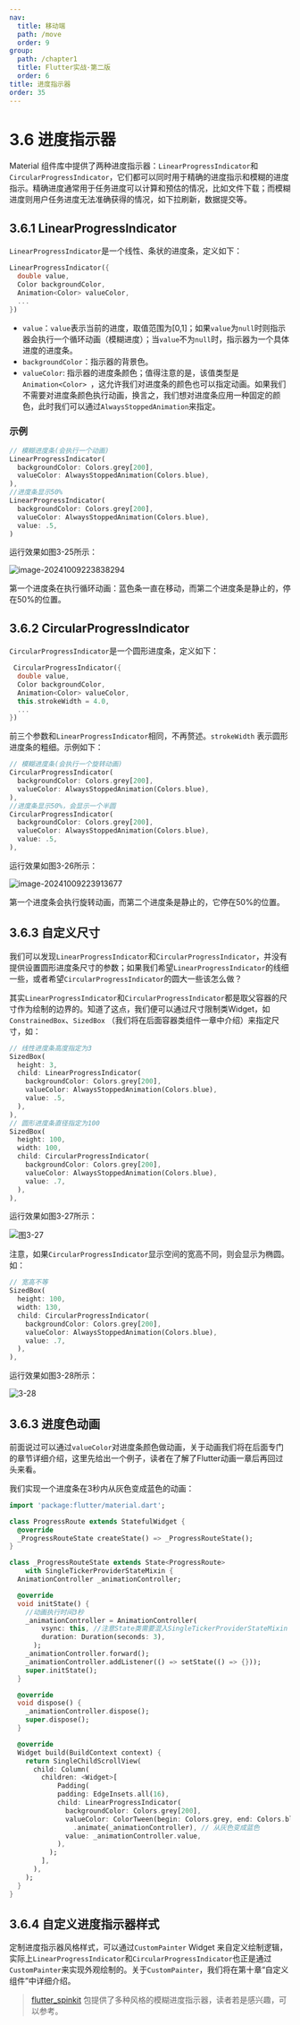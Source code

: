 ```yaml
---
nav:
  title: 移动端
  path: /move
  order: 9
group:
  path: /chapter1
  title: Flutter实战·第二版
  order: 6
title: 进度指示器
order: 35
---
```


# 3.6 进度指示器

Material 组件库中提供了两种进度指示器：`LinearProgressIndicator`和`CircularProgressIndicator`，它们都可以同时用于精确的进度指示和模糊的进度指示。精确进度通常用于任务进度可以计算和预估的情况，比如文件下载；而模糊进度则用户任务进度无法准确获得的情况，如下拉刷新，数据提交等。

## 3.6.1 LinearProgressIndicator

`LinearProgressIndicator`是一个线性、条状的进度条，定义如下：

```dart
LinearProgressIndicator({
  double value,
  Color backgroundColor,
  Animation<Color> valueColor,
  ...
})
```

- `value`：`value`表示当前的进度，取值范围为[0,1]；如果`value`为`null`时则指示器会执行一个循环动画（模糊进度）；当`value`不为`null`时，指示器为一个具体进度的进度条。
- `backgroundColor`：指示器的背景色。
- `valueColor`: 指示器的进度条颜色；值得注意的是，该值类型是`Animation<Color> `，这允许我们对进度条的颜色也可以指定动画。如果我们不需要对进度条颜色执行动画，换言之，我们想对进度条应用一种固定的颜色，此时我们可以通过`AlwaysStoppedAnimation`来指定。

### 示例

```dart
// 模糊进度条(会执行一个动画)
LinearProgressIndicator(
  backgroundColor: Colors.grey[200],
  valueColor: AlwaysStoppedAnimation(Colors.blue),
),
//进度条显示50%
LinearProgressIndicator(
  backgroundColor: Colors.grey[200],
  valueColor: AlwaysStoppedAnimation(Colors.blue),
  value: .5, 
)
```

运行效果如图3-25所示：

![image-20241009223838294](./assets/image-20241009223838294.png)

第一个进度条在执行循环动画：蓝色条一直在移动，而第二个进度条是静止的，停在50%的位置。

## 3.6.2 CircularProgressIndicator

`CircularProgressIndicator`是一个圆形进度条，定义如下：

```dart
 CircularProgressIndicator({
  double value,
  Color backgroundColor,
  Animation<Color> valueColor,
  this.strokeWidth = 4.0,
  ...   
}) 
```

前三个参数和`LinearProgressIndicator`相同，不再赘述。`strokeWidth` 表示圆形进度条的粗细。示例如下：

```dart
// 模糊进度条(会执行一个旋转动画)
CircularProgressIndicator(
  backgroundColor: Colors.grey[200],
  valueColor: AlwaysStoppedAnimation(Colors.blue),
),
//进度条显示50%，会显示一个半圆
CircularProgressIndicator(
  backgroundColor: Colors.grey[200],
  valueColor: AlwaysStoppedAnimation(Colors.blue),
  value: .5,
),
```

运行效果如图3-26所示：

![image-20241009223913677](./assets/image-20241009223913677.png)

第一个进度条会执行旋转动画，而第二个进度条是静止的，它停在50%的位置。

## 3.6.3 自定义尺寸

我们可以发现`LinearProgressIndicator`和`CircularProgressIndicator`，并没有提供设置圆形进度条尺寸的参数；如果我们希望`LinearProgressIndicator`的线细一些，或者希望`CircularProgressIndicator`的圆大一些该怎么做？

其实`LinearProgressIndicator`和`CircularProgressIndicator`都是取父容器的尺寸作为绘制的边界的。知道了这点，我们便可以通过尺寸限制类Widget，如`ConstrainedBox`、`SizedBox` （我们将在后面容器类组件一章中介绍）来指定尺寸，如：

```dart
// 线性进度条高度指定为3
SizedBox(
  height: 3,
  child: LinearProgressIndicator(
    backgroundColor: Colors.grey[200],
    valueColor: AlwaysStoppedAnimation(Colors.blue),
    value: .5,
  ),
),
// 圆形进度条直径指定为100
SizedBox(
  height: 100,
  width: 100,
  child: CircularProgressIndicator(
    backgroundColor: Colors.grey[200],
    valueColor: AlwaysStoppedAnimation(Colors.blue),
    value: .7,
  ),
),
```

运行效果如图3-27所示：

![图3-27](./assets/3-27.11e62a02.png)

注意，如果`CircularProgressIndicator`显示空间的宽高不同，则会显示为椭圆。如：

```dart
// 宽高不等
SizedBox(
  height: 100,
  width: 130,
  child: CircularProgressIndicator(
    backgroundColor: Colors.grey[200],
    valueColor: AlwaysStoppedAnimation(Colors.blue),
    value: .7,
  ),
),
```

运行效果如图3-28所示：

![3-28](./assets/3-28.4912d1a4.png)

## 3.6.3 进度色动画

前面说过可以通过`valueColor`对进度条颜色做动画，关于动画我们将在后面专门的章节详细介绍，这里先给出一个例子，读者在了解了Flutter动画一章后再回过头来看。

我们实现一个进度条在3秒内从灰色变成蓝色的动画：

```dart
import 'package:flutter/material.dart';

class ProgressRoute extends StatefulWidget {
  @override
  _ProgressRouteState createState() => _ProgressRouteState();
}

class _ProgressRouteState extends State<ProgressRoute>
    with SingleTickerProviderStateMixin {
  AnimationController _animationController;

  @override
  void initState() {
    //动画执行时间3秒  
    _animationController = AnimationController(
        vsync: this, //注意State类需要混入SingleTickerProviderStateMixin（提供动画帧计时/触发器）
        duration: Duration(seconds: 3),
      );
    _animationController.forward();
    _animationController.addListener(() => setState(() => {}));
    super.initState();
  }

  @override
  void dispose() {
    _animationController.dispose();
    super.dispose();
  }

  @override
  Widget build(BuildContext context) {
    return SingleChildScrollView(
      child: Column(
        children: <Widget>[
            Padding(
            padding: EdgeInsets.all(16),
            child: LinearProgressIndicator(
              backgroundColor: Colors.grey[200],
              valueColor: ColorTween(begin: Colors.grey, end: Colors.blue)
                .animate(_animationController), // 从灰色变成蓝色
              value: _animationController.value,
            ),
          );
        ],
      ),
    );
  }
}
```

## 3.6.4 自定义进度指示器样式

定制进度指示器风格样式，可以通过`CustomPainter` Widget 来自定义绘制逻辑，实际上`LinearProgressIndicator`和`CircularProgressIndicator`也正是通过`CustomPainter`来实现外观绘制的。关于`CustomPainter`，我们将在第十章“自定义组件”中详细介绍。

> [flutter_spinkit](https://pub.flutter-io.cn/packages/flutter_spinkit) 包提供了多种风格的模糊进度指示器，读者若是感兴趣，可以参考。
